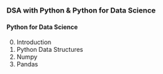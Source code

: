 ### DSA with Python & Python for Data Science

#### Python for Data Science

00. Introduction
01. Python Data Structures
02. Numpy
03. Pandas